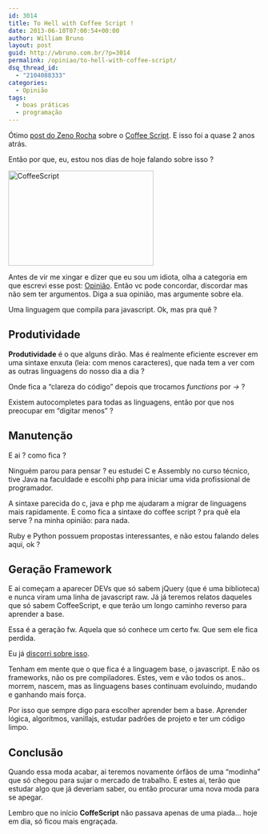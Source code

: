 ```yaml
---
id: 3014
title: To Hell with Coffee Script !
date: 2013-06-10T07:00:54+00:00
author: William Bruno
layout: post
guid: http://wbruno.com.br/?p=3014
permalink: /opiniao/to-hell-with-coffee-script/
dsq_thread_id:
  - "2104088333"
categories:
  - Opinião
tags:
  - boas práticas
  - programação
---
```

Ótimo <a href="http://zenorocha.com/entendendo-coffeescript/" rel="nofollow">post do Zeno Rocha</a> sobre o <a href="http://coffeescript.org/" rel="nofollow">Coffee Script</a>. E isso foi a quase 2 anos atrás.

Então por que, eu, estou nos dias de hoje falando sobre isso ?

[<img src="/wp-content/uploads/2013/06/CoffeeScript.png" alt="CoffeeScript" width="290" height="190" class="aligncenter size-full wp-image-3015" />](/wp-content/uploads/2013/06/CoffeeScript.png)

<!--more-->

Antes de vir me xingar e dizer que eu sou um idiota, olha a categoria em que escrevi esse post: <a href="http://wbruno.com.br/category/opiniao/" rel="nofollow">Opinião</a>. Então vc pode concordar, discordar mas não sem ter argumentos. Diga a sua opinião, mas argumente sobre ela.

Uma linguagem que compila para javascript. Ok, mas pra quê ?

## Produtividade

**Produtividade** é o que alguns dirão. Mas é realmente eficiente escrever em uma sintaxe enxuta (leia: com menos caracteres), que nada tem a ver com as outras linguagens do nosso dia a dia ?

Onde fica a &#8220;clareza do código&#8221; depois que trocamos <var>functions</var> por <var>-></var> ?

Existem autocompletes para todas as linguagens, então por que nos preocupar em &#8220;digitar menos&#8221; ?

## Manutenção

E ai ? como fica ?

Ninguém parou para pensar ? eu estudei C e Assembly no curso técnico, tive Java na faculdade e escolhi php para iniciar uma vida profissional de programador.

A sintaxe parecida do c, java e php me ajudaram a migrar de linguagens mais rapidamente. E como fica a sintaxe do coffee script ? pra quê ela serve ? na minha opinião: para nada.

Ruby e Python possuem propostas interessantes, e não estou falando deles aqui, ok ?

## Geração Framework

E ai começam a aparecer DEVs que só sabem jQuery (que é uma biblioteca) e nunca viram uma linha de javascript raw. Já já teremos relatos daqueles que só sabem CoffeeScript, e que terão um longo caminho reverso para aprender a base.

Essa é a geração fw. Aquela que só conhece um certo fw. Que sem ele fica perdida.

Eu já <a href="http://wbruno.com.br/opiniao/nao-jquery-nao-aprenda-qualquer-framework-antes-de/" rel="nofollow">discorri sobre isso</a>.

Tenham em mente que o que fica é a linguagem base, o javascript. E não os frameworks, não os pre compiladores. Estes, vem e vão todos os anos.. morrem, nascem, mas as linguagens bases continuam evoluindo, mudando e ganhando mais força.

Por isso que sempre digo para escolher aprender bem a base. Aprender lógica, algorítmos, vanillajs, estudar padrões de projeto e ter um código limpo.

## Conclusão

Quando essa moda acabar, ai teremos novamente órfãos de uma &#8220;modinha&#8221; que só chegou para sujar o mercado de trabalho. E estes ai, terão que estudar algo que já deveriam saber, ou então procurar uma nova moda para se apegar.

Lembro que no início **CoffeScript** não passava apenas de uma piada&#8230; hoje em dia, só ficou mais engraçada.
